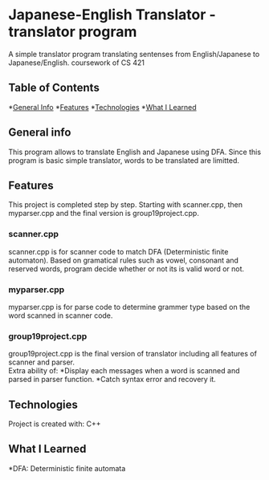 # Japanese-English Translator - translator program


A simple translator program translating sentenses from English/Japanese to Japanese/English.
coursework of CS 421

## Table of Contents
*[General Info](#general-info)
*[Features](#features)
*[Technologies](#technologies)
*[What I Learned](#what-I-learned)


## General info
This program allows to translate English and Japanese using DFA. 
Since this program is basic simple translator, words to be translated are limitted. 

## Features
This project is completed step by step. Starting with scanner.cpp, then myparser.cpp and the final version is group19project.cpp.
### scanner.cpp
scanner.cpp is for scanner code to match DFA (Deterministic finite automaton). 
Based on gramatical rules such as vowel, consonant and reserved words, program decide whether or not its is valid word or not.
### myparser.cpp
myparser.cpp is for parse code to determine grammer type based on the word scanned in scanner code.
### group19project.cpp
group19project.cpp is the final version of translator including all features of scanner and parser.  
Extra ability of:
 *Display each messages when a word is scanned and parsed in parser function.
 *Catch syntax error and recovery it.


## Technologies
Project is created with:
C++

## What I Learned
*DFA: Deterministic finite automata




